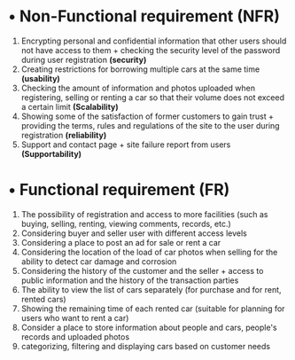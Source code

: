 # •	Non-Functional requirement (NFR)
1.	Encrypting personal and confidential information that other users should not have access to them + checking the security level of the password during user registration **(security)**
2.	Creating restrictions for borrowing multiple cars at the same time **(usability)**
3.	Checking the amount of information and photos uploaded when registering, selling or renting a car so that their volume does not exceed a certain limit **(Scalability)**
4.	Showing some of the satisfaction of former customers to gain trust + providing the terms, rules and regulations of the site to the user during registration **(reliability)**
5.	Support and contact page + site failure report from users **(Supportability)**

# •	Functional requirement (FR)
1.	The possibility of registration and access to more facilities (such as buying, selling, renting, viewing comments, records, etc.)
2.	Considering buyer and seller user with different access levels
3.	Considering a place to post an ad for sale or rent a car
4.	Considering the location of the load of car photos when selling for the ability to detect car damage and corrosion
5.	Considering the history of the customer and the seller + access to public information and the history of the transaction parties
6.	The ability to view the list of cars separately (for purchase and for rent, rented cars)
7.	Showing the remaining time of each rented car (suitable for planning for users who want to rent a car)
8.	Consider a place to store information about people and cars, people's records and uploaded photos
9.	categorizing, filtering and displaying cars based on customer needs 
